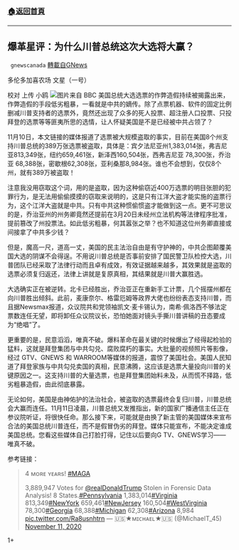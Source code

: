 ###  [:house:返回首頁](https://github.com/ourhimalayas/txt)
---

## 爆革星评：为什么川普总统这次大选将大赢？
` gnewscanada` [轉載自GNews](https://gnews.org/zh-hans/549218/)

多伦多加喜农场 文星（一号）

校对 上传 小鸥
![](https://gnews-media-offload.s3.amazonaws.com/wp-content/uploads/2020/11/11200257/%E8%B5%A2-1.jpg)图片来自 BBC
美国总统大选选票的作弊造假持续被揭露出来，作弊造假的手段低劣粗暴，一看就是中共的嫡传。除了点票机器、软件的固定比例删减川普支持者的选票外，竟然还出现了众多的死人投票、超注册人口投票、只投拜登的选票等等匪夷所思的选情，让人怀疑美国是不是已经被中共占领了？

11月10日，本文链接的媒体报道了选票被大规模盗取的事实，目前在美国8个州支持川普总统的389万张选票被盗取，具体是：宾夕法尼亚州1,383,014张，弗吉尼亚813,349张，纽约659,461张，新泽西160,504张，西弗吉尼亚 78,300张，乔治亚 68,388张，密歇根62,308张，亚利桑那8,984张。谁也不会想到，仅仅8个州，就有389万被盗取！

注意我没用窃取这个词，用的是盗取，因为这种偷窃近400万选票的明目张胆的犯罪行为，是无法用偷偷摸摸的窃取来说明的，这是只有江洋大盗才能实施的盗票行为，这个江洋大盗就是中共。只有中共这种惯偷惯盗才能做到这一点。更不可思议的是，乔治亚州的州务卿竟然还提前在3月20日未经州立法机构等法律程序批准，提前篡改了州投票法。如此低劣粗暴，何其嚣张之举？也不知道这位州务卿直接或间接拿了中共多少钱？

但是，魔高一尺，道高一丈，美国的民主法治自由是有守护神的，中共企图颠覆美国大选的阴谋不会得逞。不用说川普总统是否事前安排了国民警卫队检控大选，川普团队已经采取了法律行动而且卓有成效，有效证据越来越多，其效果就是盗取的选票必须复归返还，法律上讲就是复原真相，其结果就是川普大赢胜选。

大选确实正在被逆转。北卡已经胜出，乔治亚正在重新手工计票，几个摇摆州都在向川普胜出倾斜。此前，麦康奈尔、格雷厄姆等政界大佬也纷纷表态支持川普，而且据Newsmax报道，众议院共和党领袖凯文·麦卡锡认为，南希·佩洛西不够法定票数连任无望，即将卸任众议院议长，恐怕她面对镜头手撕川普讲稿的丑态要成为“绝唱”了。

更重要的是，民意滔滔，唯真不破。爆料革命在最关键的时候爆出了经得起检验的猛料，这就是拜登集团与中共勾兑、腐败腐朽的事实。大批量的视频照片等影像，经过 GTV、GNEWS 和 WARROOM等媒体的报道，震惊了美国社会。美国人民知道了拜登家族与中共勾兑卖国的真相，民意沸腾，这应该是选票大量投向川普的关键原因之一。这支持川普的大量选票，也是拜登集团始料未及，从而慌不择路，低劣粗暴造假，由此彻底暴露。

无论如何，美国是由神佑护的法治社会，被盗取的选票最终会复归川普，川普总统会大赢而连任。11月11日凌晨，川普总统又发推指出，新的国家广播通信主任正在参议院听证，将很快任命。那么接下来，可能就是由换了新主管的美国媒体来宣布合法的美国总统川普连任，而不是假冒伪劣的拜登。媒体只能宣布，不能决定谁成美国总统。您看这些媒体自己打脸打得，记住以后要向G TV、GNEWS学习——唯真不破。

参考链接：



> 4 ᴍᴏʀᴇ ʏᴇᴀʀs! [#MAGA](https://twitter.com/hashtag/MAGA?src=hash&amp;ref_src=twsrc%5Etfw) 
> 
> 3,889,947 Votes for [@realDonaldTrump](https://twitter.com/realDonaldTrump?ref_src=twsrc%5Etfw) Stolen in Forensic Data Analysis! 8 States.[#Pennsylvania](https://twitter.com/hashtag/Pennsylvania?src=hash&amp;ref_src=twsrc%5Etfw) 1,383,014[#Virginia](https://twitter.com/hashtag/Virginia?src=hash&amp;ref_src=twsrc%5Etfw) 813,349[#NewYork](https://twitter.com/hashtag/NewYork?src=hash&amp;ref_src=twsrc%5Etfw) 659,461[#NewJersey](https://twitter.com/hashtag/NewJersey?src=hash&amp;ref_src=twsrc%5Etfw) 160,504[#WestVirginia](https://twitter.com/hashtag/WestVirginia?src=hash&amp;ref_src=twsrc%5Etfw) 78,300[#Georgia](https://twitter.com/hashtag/Georgia?src=hash&amp;ref_src=twsrc%5Etfw) 68,388[#Michigan](https://twitter.com/hashtag/Michigan?src=hash&amp;ref_src=twsrc%5Etfw) 62,308[#Arizona](https://twitter.com/hashtag/Arizona?src=hash&amp;ref_src=twsrc%5Etfw) 8,984
>  [pic.twitter.com/Ra8usnhtrn](https://t.co/Ra8usnhtrn)
> — 🇺🇸★ᴍɪᴄʜᴀᴇʟ★🇺🇸 (@MichaelT\_45) [November 11, 2020](https://twitter.com/MichaelT_45/status/1326326175254401025?ref_src=twsrc%5Etfw)



1+
